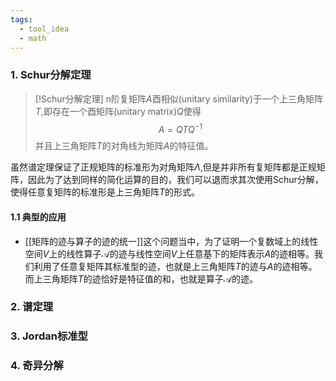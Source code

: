 ```yaml
---
tags:
  - tool_idea
  - math
---
```


### 1. Schur分解定理

> [!Schur分解定理]
> n阶复矩阵$A$酉相似(unitary similarity)于一个上三角矩阵$T$,即存在一个酉矩阵(unitary matrix)$Q$使得$$A=QTQ^{-1}$$并且上三角矩阵$T$的对角线为矩阵$A$的特征值。

虽然谱定理保证了正规矩阵的标准形为对角矩阵$\Lambda$,但是并非所有复矩阵都是正规矩阵，因此为了达到同样的简化运算的目的，我们可以退而求其次使用Schur分解，使得任意复矩阵的标准形是上三角矩阵$T$的形式。


#### 1.1 典型的应用

* [[矩阵的迹与算子的迹的统一]]这个问题当中，为了证明一个复数域上的线性空间$V$上的线性算子$\mathscr{A}$的迹与线性空间$V$上任意基下的矩阵表示$A$的迹相等。我们利用了任意复矩阵其标准型的迹，也就是上三角矩阵$T$的迹与$A$的迹相等。而上三角矩阵$T$的迹恰好是特征值的和，也就是算子$\mathscr{A}$的迹。
### 2. 谱定理 

### 3. Jordan标准型

### 4. 奇异分解


